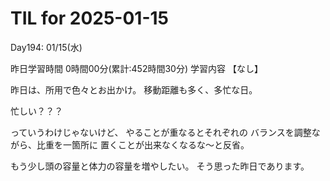 # TIL for 2025-01-15
Day194: 01/15(水)

昨日学習時間 0時間00分(累計:452時間30分)
学習内容 【なし】

昨日は、所用で色々とお出かけ。
移動距離も多く、多忙な日。

忙しい？？？

っていうわけじゃないけど、
やることが重なるとそれぞれの
バランスを調整ながら、比重を一箇所に
置くことが出来なくなるな〜と反省。

もう少し頭の容量と体力の容量を増やしたい。
そう思った昨日であります。